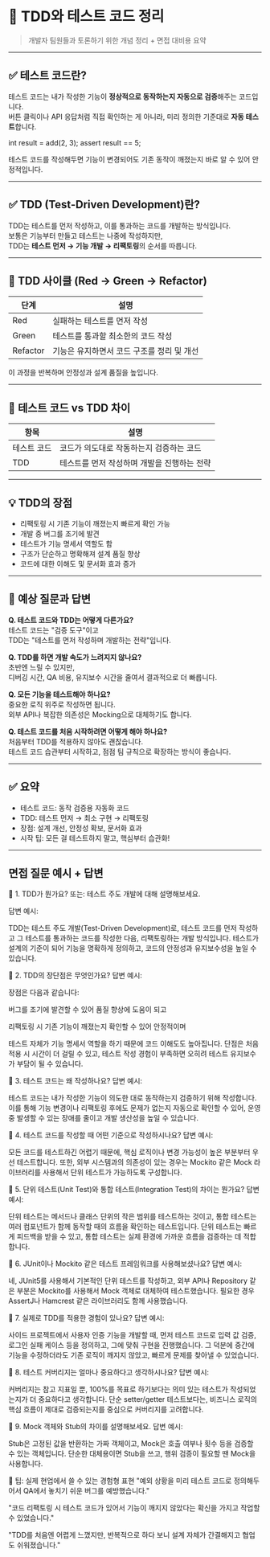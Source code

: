 # 🧪 TDD와 테스트 코드 정리

> 개발자 팀원들과 토론하기 위한 개념 정리 + 면접 대비용 요약

---

## ✅ 테스트 코드란?

테스트 코드는 내가 작성한 기능이 **정상적으로 동작하는지 자동으로 검증**해주는 코드입니다.  
버튼 클릭이나 API 응답처럼 직접 확인하는 게 아니라, 미리 정의한 기준대로 **자동 테스트**합니다.

int result = add(2, 3);
assert result == 5;


테스트 코드를 작성해두면 기능이 변경되어도 기존 동작이 깨졌는지 바로 알 수 있어 안정적입니다.

---

## ✅ TDD (Test-Driven Development)란?

TDD는 테스트를 먼저 작성하고, 이를 통과하는 코드를 개발하는 방식입니다.  
보통은 기능부터 만들고 테스트는 나중에 작성하지만,  
TDD는 **테스트 먼저 → 기능 개발 → 리팩토링**의 순서를 따릅니다.

---

## 🔁 TDD 사이클 (Red → Green → Refactor)

| 단계     | 설명                                                   |
|----------|--------------------------------------------------------|
| Red      | 실패하는 테스트를 먼저 작성                            |
| Green    | 테스트를 통과할 최소한의 코드 작성                     |
| Refactor | 기능은 유지하면서 코드 구조를 정리 및 개선             |

이 과정을 반복하며 안정성과 설계 품질을 높입니다.

---

## 🧠 테스트 코드 vs TDD 차이

| 항목         | 설명                                                   |
|--------------|--------------------------------------------------------|
| 테스트 코드  | 코드가 의도대로 작동하는지 검증하는 코드              |
| TDD          | 테스트를 먼저 작성하며 개발을 진행하는 전략           |

---

## 💡 TDD의 장점

- 리팩토링 시 기존 기능이 깨졌는지 빠르게 확인 가능  
- 개발 중 버그를 조기에 발견  
- 테스트가 기능 명세서 역할도 함  
- 구조가 단순하고 명확해져 설계 품질 향상  
- 코드에 대한 이해도 및 문서화 효과 증가  

---

## 🤔 예상 질문과 답변

**Q. 테스트 코드와 TDD는 어떻게 다른가요?**  
테스트 코드는 "검증 도구"이고  
TDD는 "테스트를 먼저 작성하며 개발하는 전략"입니다.

**Q. TDD를 하면 개발 속도가 느려지지 않나요?**  
초반엔 느릴 수 있지만,  
디버깅 시간, QA 비용, 유지보수 시간을 줄여서 결과적으로 더 빠릅니다.

**Q. 모든 기능을 테스트해야 하나요?**  
중요한 로직 위주로 작성하면 됩니다.  
외부 API나 복잡한 의존성은 Mocking으로 대체하기도 합니다.

**Q. 테스트 코드를 처음 시작하려면 어떻게 해야 하나요?**  
처음부터 TDD를 적용하지 않아도 괜찮습니다.  
테스트 코드 습관부터 시작하고, 점점 팀 규칙으로 확장하는 방식이 좋습니다.

---

## ✅ 요약

- 테스트 코드: 동작 검증용 자동화 코드  
- TDD: 테스트 먼저 → 최소 구현 → 리팩토링  
- 장점: 설계 개선, 안정성 확보, 문서화 효과  
- 시작 팁: 모든 걸 테스트하지 말고, 핵심부터 습관화!

---

## 면접 질문 예시 + 답변


💬 1. TDD가 뭔가요?
또는: 테스트 주도 개발에 대해 설명해보세요.

답변 예시:

TDD는 테스트 주도 개발(Test-Driven Development)로,
테스트 코드를 먼저 작성하고 그 테스트를 통과하는 코드를 작성한 다음, 리팩토링하는 개발 방식입니다.
테스트가 설계의 기준이 되어 기능을 명확하게 정의하고, 코드의 안정성과 유지보수성을 높일 수 있습니다.

💬 2. TDD의 장단점은 무엇인가요?
답변 예시:

장점은 다음과 같습니다:

버그를 조기에 발견할 수 있어 품질 향상에 도움이 되고

리팩토링 시 기존 기능이 깨졌는지 확인할 수 있어 안정적이며

테스트 자체가 기능 명세서 역할을 하기 때문에 코드 이해도도 높아집니다.
단점은 처음 적용 시 시간이 더 걸릴 수 있고, 테스트 작성 경험이 부족하면 오히려 테스트 유지보수가 부담이 될 수 있습니다.

💬 3. 테스트 코드는 왜 작성하나요?
답변 예시:

테스트 코드는 내가 작성한 기능이 의도한 대로 동작하는지 검증하기 위해 작성합니다.
이를 통해 기능 변경이나 리팩토링 후에도 문제가 없는지 자동으로 확인할 수 있어,
운영 중 발생할 수 있는 장애를 줄이고 개발 생산성을 높일 수 있습니다.

💬 4. 테스트 코드를 작성할 때 어떤 기준으로 작성하시나요?
답변 예시:

모든 코드를 테스트하긴 어렵기 때문에, 핵심 로직이나 변경 가능성이 높은 부분부터 우선 테스트합니다.
또한, 외부 시스템과의 의존성이 있는 경우는 Mockito 같은 Mock 라이브러리를 사용해서 단위 테스트가 가능하도록 구성합니다.

💬 5. 단위 테스트(Unit Test)와 통합 테스트(Integration Test)의 차이는 뭔가요?
답변 예시:

단위 테스트는 메서드나 클래스 단위의 작은 범위를 테스트하는 것이고,
통합 테스트는 여러 컴포넌트가 함께 동작할 때의 흐름을 확인하는 테스트입니다.
단위 테스트는 빠르게 피드백을 받을 수 있고, 통합 테스트는 실제 환경에 가까운 흐름을 검증하는 데 적합합니다.

💬 6. JUnit이나 Mockito 같은 테스트 프레임워크를 사용해보셨나요?
답변 예시:

네, JUnit5를 사용해서 기본적인 단위 테스트를 작성하고,
외부 API나 Repository 같은 부분은 Mockito를 사용해서 Mock 객체로 대체하여 테스트했습니다.
필요한 경우 AssertJ나 Hamcrest 같은 라이브러리도 함께 사용했습니다.

💬 7. 실제로 TDD를 적용한 경험이 있나요?
답변 예시:

사이드 프로젝트에서 사용자 인증 기능을 개발할 때,
먼저 테스트 코드로 입력 값 검증, 로그인 실패 케이스 등을 정의하고,
그에 맞춰 구현을 진행했습니다.
그 덕분에 중간에 기능을 수정하더라도 기존 로직이 깨지지 않았고,
빠르게 문제를 찾아낼 수 있었습니다.

💬 8. 테스트 커버리지는 얼마나 중요하다고 생각하시나요?
답변 예시:

커버리지는 참고 지표일 뿐, 100%를 목표로 하기보다는 의미 있는 테스트가 작성되었는지가 더 중요하다고 생각합니다.
단순 setter/getter 테스트보다는, 비즈니스 로직의 핵심 흐름이 제대로 검증되는지를 중심으로 커버리지를 고려합니다.

💬 9. Mock 객체와 Stub의 차이를 설명해보세요.
답변 예시:

Stub은 고정된 값을 반환하는 가짜 객체이고,
Mock은 호출 여부나 횟수 등을 검증할 수 있는 객체입니다.
단순한 대체용이면 Stub을 쓰고, 행위 검증이 필요할 땐 Mock을 사용합니다.

🔖 팁: 실제 현업에서 쓸 수 있는 경험형 표현
"예외 상황을 미리 테스트 코드로 정의해두어서 QA에서 놓치기 쉬운 버그를 예방했습니다."

"코드 리팩토링 시 테스트 코드가 있어서 기능이 깨지지 않았다는 확신을 가지고 작업할 수 있었습니다."

"TDD를 처음엔 어렵게 느꼈지만, 반복적으로 하다 보니 설계 자체가 간결해지고 협업도 쉬워졌습니다."
